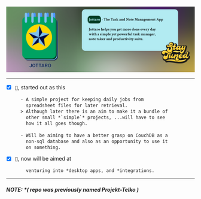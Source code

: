 ![github-banner](https://github.com/Stroustrups-Sentinel/jottaro/blob/main/design/github-banner.png?raw=true)

------

- [x] ` 🌱 `, started out as this

        - A simple project for keeping daily jobs from
          spreadsheet files for later retrieval.
        > Although later there is an aim to make it a bundle of
          other small *`simple`* projects, ...will have to see 
          how it all goes though.

        - Will be aiming to have a better grasp on CouchDB as a 
          non-sql database and also as an opportunity to use it 
          on something.

- [x] ` 🌳 `, now will be aimed at

          venturing into *desktop apps, and *integrations.

---
##### NOTE: *( repo was previously named Projekt-Telko )
